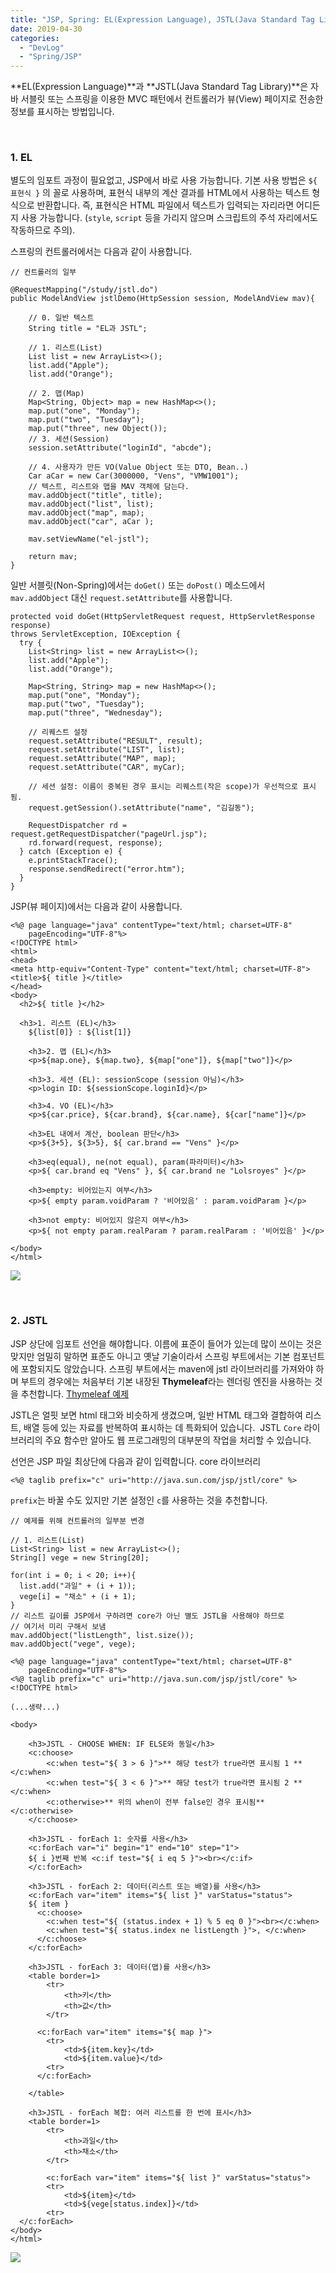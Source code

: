 ```yaml
---
title: "JSP, Spring: EL(Expression Language), JSTL(Java Standard Tag Library) 기초 사용법"
date: 2019-04-30
categories: 
  - "DevLog"
  - "Spring/JSP"
---
```


**EL(Expression Language)**과 **JSTL(Java Standard Tag Library)**은 자바 서블릿 또는 스프링을 이용한 MVC 패턴에서 컨트롤러가 뷰(View) 페이지로 전송한 정보를 표시하는 방법입니다.

 

### 1\. EL

별도의 임포트 과정이 필요없고, JSP에서 바로 사용 가능합니다. 기본 사용 방법은 `${ 표현식 }` 의 꼴로 사용하며, 표현식 내부의 계산 결과를 HTML에서 사용하는 텍스트 형식으로 반환합니다. 즉, 표현식은 HTML 파일에서 텍스트가 입력되는 자리라면 어디든지 사용 가능합니다. (`style`, `script` 등을 가리지 않으며 스크립트의 주석 자리에서도 작동하므로 주의).

스프링의 컨트롤러에서는 다음과 같이 사용합니다.

```
// 컨트롤러의 일부

@RequestMapping("/study/jstl.do")
public ModelAndView jstlDemo(HttpSession session, ModelAndView mav){
		
	// 0. 일반 텍스트
	String title = "EL과 JSTL";

	// 1. 리스트(List)
	List list = new ArrayList<>();
	list.add("Apple");
	list.add("Orange");

	// 2. 맵(Map)
	Map<String, Object> map = new HashMap<>();
	map.put("one", "Monday");
	map.put("two", "Tuesday");
	map.put("three", new Object());
	// 3. 세션(Session)
	session.setAttribute("loginId", "abcde");
	
	// 4. 사용자가 만든 VO(Value Object 또는 DTO, Bean..)
	Car aCar = new Car(3000000, "Vens", "VMW1001");
	// 텍스트, 리스트와 맵을 MAV 객체에 담는다.
	mav.addObject("title", title);
	mav.addObject("list", list);
	mav.addObject("map", map);
	mav.addObject("car", aCar );
		
	mav.setViewName("el-jstl");

	return mav;
}

```

일반 서블릿(Non-Spring)에서는 `doGet()` 또는 `doPost()` 메소드에서 `mav.addObject` 대신 `request.setAttribute`를 사용합니다.

```
protected void doGet(HttpServletRequest request, HttpServletResponse response) 
throws ServletException, IOException {
  try {
    List<String> list = new ArrayList<>();
    list.add("Apple");
    list.add("Orange"); 

    Map<String, String> map = new HashMap<>();
    map.put("one", "Monday");
    map.put("two", "Tuesday");
    map.put("three", "Wednesday"); 
            
    // 리퀘스트 설정
    request.setAttribute("RESULT", result);
    request.setAttribute("LIST", list);
    request.setAttribute("MAP", map);
    request.setAttribute("CAR", myCar);
            
    // 세션 설정: 이름이 중복된 경우 표시는 리퀘스트(작은 scope)가 우선적으로 표시됨.
    request.getSession().setAttribute("name", "김길동");

    RequestDispatcher rd = request.getRequestDispatcher("pageUrl.jsp");
    rd.forward(request, response);
  } catch (Exception e) {
    e.printStackTrace();
    response.sendRedirect("error.htm");
  }
}
```

JSP(뷰 페이지)에서는 다음과 같이 사용합니다.

```
<%@ page language="java" contentType="text/html; charset=UTF-8"
    pageEncoding="UTF-8"%>
<!DOCTYPE html>
<html>
<head>
<meta http-equiv="Content-Type" content="text/html; charset=UTF-8">
<title>${ title }</title>
</head>
<body>
  <h2>${ title }</h2>
  
  <h3>1. 리스트 (EL)</h3>
    ${list[0]} : ${list[1]}
    
    <h3>2. 맵 (EL)</h3>
    <p>${map.one}, ${map.two}, ${map["one"]}, ${map["two"]}</p>   
    
    <h3>3. 세션 (EL): sessionScope (session 아님)</h3>
    <p>login ID: ${sessionScope.loginId}</p>   
    
    <h3>4. VO (EL)</h3>
    <p>${car.price}, ${car.brand}, ${car.name}, ${car["name"]}</p>   
    
    <h3>EL 내에서 계산, boolean 판단</h3>
    <p>${3+5}, ${3>5}, ${ car.brand == "Vens" }</p>
    
    <h3>eq(equal), ne(not equal), param(파라미터)</h3>
    <p>${ car.brand eq "Vens" }, ${ car.brand ne "Lolsroyes" }</p>
    
    <h3>empty: 비어있는지 여부</h3>
    <p>${ empty param.voidParam ? '비어있음' : param.voidParam }</p>
    
    <h3>not empty: 비어있지 않은지 여부</h3>
    <p>${ not empty param.realParam ? param.realParam : '비어있음' }</p>
    
</body>
</html>
```

[ ![](/assets/img/wp-content/uploads/2019/04/jstl1.png)](http://yoonbumtae.com/?attachment_id=1081)

 

### 2\. JSTL

JSP 상단에 임포트 선언을 해야합니다. 이름에 표준이 들어가 있는데 많이 쓰이는 것은 맞지만 엄밀히 말하면 표준도 아니고 옛날 기술이라서 스프링 부트에서는 기본 컴포넌트에 포함되지도 않았습니다. 스프링 부트에서는 maven에 jstl 라이브러리를 가져와야 하며 부트의 경우에는 처음부터 기본 내장된 **Thymeleaf**라는 렌더링 엔진을 사용하는 것을 추천합니다. [Thymeleaf 예제](http://yoonbumtae.com/?p=531)

JSTL은 얼핏 보면 html 태그와 비슷하게 생겼으며, 일반 HTML 태그와 결합하여 리스트, 배열 등에 있는 자료를 반복하여 표시하는 데 특화되어 있습니다.  JSTL `Core` 라이브러리의 주요 함수만 알아도 웹 프로그래밍의 대부분의 작업을 처리할 수 있습니다.

선언은 JSP 파일 최상단에 다음과 같이 입력합니다. core 라이브러리

```
<%@ taglib prefix="c" uri="http://java.sun.com/jsp/jstl/core" %>
```

`prefix`는 바꿀 수도 있지만 기본 설정인 `c`를 사용하는 것을 추천합니다.

```
// 예제를 위해 컨트롤러의 일부분 변경

// 1. 리스트(List)
List<String> list = new ArrayList<>();
String[] vege = new String[20];

for(int i = 0; i < 20; i++){
  list.add("과일" + (i + 1));
  vege[i] = "채소" + (i + 1);
}
// 리스트 길이를 JSP에서 구하려면 core가 아닌 별도 JSTL을 사용해야 하므로
// 여기서 미리 구해서 보냄
mav.addObject("listLength", list.size());
mav.addObject("vege", vege);
```

```
<%@ page language="java" contentType="text/html; charset=UTF-8"
    pageEncoding="UTF-8"%>
<%@ taglib prefix="c" uri="http://java.sun.com/jsp/jstl/core" %>
<!DOCTYPE html>

(...생략...)

<body>
    
    <h3>JSTL - CHOOSE WHEN: IF ELSE와 동일</h3>
    <c:choose>
        <c:when test="${ 3 > 6 }">** 해당 test가 true라면 표시됨 1 **</c:when>
        <c:when test="${ 3 < 6 }">** 해당 test가 true라면 표시됨 2 **</c:when>
        <c:otherwise>** 위의 when이 전부 false인 경우 표시됨**</c:otherwise>
    </c:choose>
    
    <h3>JSTL - forEach 1: 숫자를 사용</h3>
    <c:forEach var="i" begin="1" end="10" step="1">
    ${ i }번째 반복 <c:if test="${ i eq 5 }"><br></c:if>
    </c:forEach>
    
    <h3>JSTL - forEach 2: 데이터(리스트 또는 배열)를 사용</h3>
    <c:forEach var="item" items="${ list }" varStatus="status">
    ${ item }
      <c:choose>
      	<c:when test="${ (status.index + 1) % 5 eq 0 }"><br></c:when>
      	<c:when test="${ status.index ne listLength }">, </c:when>
      </c:choose>
    </c:forEach> 
    
    <h3>JSTL - forEach 3: 데이터(맵)를 사용</h3>
    <table border=1>
   		<tr>
   			<th>키</th>
   			<th>값</th>
   		</tr>
    		
      <c:forEach var="item" items="${ map }">	
      	<tr>
      		<td>${item.key}</td>
      		<td>${item.value}</td>
      	<tr>
      </c:forEach> 
      
    </table>
    
    <h3>JSTL - forEach 복합: 여러 리스트를 한 번에 표시</h3>
    <table border=1>
   		<tr>
   			<th>과일</th>
   			<th>채소</th>
   		</tr>
   		
    	<c:forEach var="item" items="${ list }" varStatus="status">	
      	<tr>
      		<td>${item}</td>
      		<td>${vege[status.index]}</td>
      	<tr>
  </c:forEach> 
</body>
</html>
```

[ ![](/assets/img/wp-content/uploads/2019/04/jstl2.png)](http://yoonbumtae.com/?attachment_id=1082)
